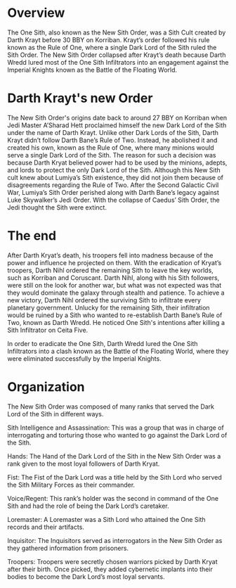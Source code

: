 # Overview

The One Sith, also known as the New Sith Order, was a Sith Cult created by Darth Krayt before 30 BBY on Korriban.
Krayt’s order followed his rule known as the Rule of One, where a single Dark Lord of the Sith ruled the Sith Order.
The New Sith Order collapsed after Krayt’s death because Darth Wredd lured most of the One Sith Infiltrators into an engagement against the Imperial Knights known as the Battle of the Floating World.

# Darth Krayt's new Order

The New Sith Order's origins date back to around 27 BBY on Korriban when Jedi Master A’Sharad Hett proclaimed himself the new Dark Lord of the Sith under the name of Darth Krayt.
Unlike other Dark Lords of the Sith, Darth Krayt didn’t follow Darth Bane’s Rule of Two.
Instead, he abolished it and created his own, known as the Rule of One, where many minions would serve a single Dark Lord of the Sith.
The reason for such a decision was because Darth Kryat believed power had to be used by the minions, adepts, and lords to protect the only Dark Lord of the Sith.
Although this New Sith cult knew about Lumiya’s Sith existence, they did not join them because of disagreements regarding the Rule of Two.
After the Second Galactic Civil War, Lumiya’s Sith Order perished along with Darth Bane’s legacy against Luke Skywalker’s Jedi Order.
With the collapse of Caedus’ Sith Order, the Jedi thought the Sith were extinct.

# The end

After Darth Kryat’s death, his troopers fell into madness because of the power and influence he projected on them.
With the eradication of Kryat’s troopers, Darth Nihl ordered the remaining Sith to leave the key worlds, such as Korriban and Coruscant.
Darth Nihl, along with his Sith followers, were still on the look for another war, but what was not expected was that they would dominate the galaxy through stealth and patience.
To achieve a new victory, Darth Nihl ordered the surviving Sith to infiltrate every planetary government.
Unlucky for the remaining Sith, their infiltration would be ruined by a Sith who wanted to re-establish Darth Bane’s Rule of Two, known as Darth Wredd.
He noticed One Sith's intentions after killing a Sith Infiltrator on Ceita Five.

In order to eradicate the One Sith, Darth Wredd lured the One Sith Infiltrators into a clash known as the Battle of the Floating World, where they were eliminated successfully by the Imperial Knights.

# Organization

The New Sith Order was composed of many ranks that served the Dark Lord of the Sith in different ways.

Sith Intelligence and Assassination: This was a group that was in charge of interrogating and torturing those who wanted to go against the Dark Lord of the Sith.

Hands: The Hand of the Dark Lord of the Sith in the New Sith Order was a rank given to the most loyal followers of Darth Kryat.

Fist: The Fist of the Dark Lord was a title held by the Sith Lord who served the Sith Military Forces as their commander.

Voice/Regent: This rank’s holder was the second in command of the One Sith and had the role of being the Dark Lord’s caretaker.

Loremaster: A Loremaster was a Sith Lord who attained the One Sith records and their artifacts.

Inquisitor: The Inquisitors served as interrogators in the New Sith Order as they gathered information from prisoners.

Troopers: Troopers were secretly chosen warriors picked by Darth Kryat after their birth.
Once picked, they added cybernetic implants into their bodies to become the Dark Lord’s most loyal servants.
